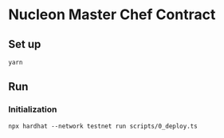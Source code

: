# Nucleon Master Chef Contract
## Set up
```shell
yarn
```
## Run
### Initialization
```shell
npx hardhat --network testnet run scripts/0_deploy.ts
```
